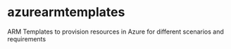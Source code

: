 # azurearmtemplates
ARM Templates to provision resources in Azure for different scenarios and requirements

